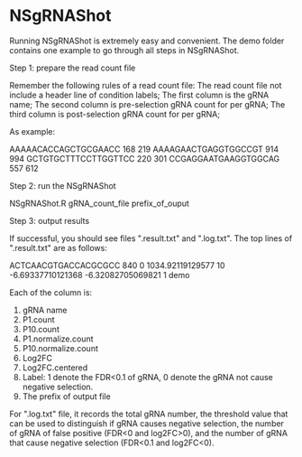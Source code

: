 # NSgRNAShot

Running NSgRNAShot is extremely easy and convenient. The demo folder contains one example to go through all steps in NSgRNAShot.

Step 1: prepare the read count file

Remember the following rules of a read count file:
The read count file not include a header line of condition labels;
The first column is the gRNA name;
The second column is pre-selection gRNA count for per gRNA;
The third column is post-selection gRNA count for per gRNA;

As example:

AAAAACACCAGCTGCGAACC	168	219
AAAAGAACTGAGGTGGCCGT	914	994
GCTGTGCTTTCCTTGGTTCC	220	301
CCGAGGAATGAAGGTGGCAG	557	612

Step 2: run the NSgRNAShot

NSgRNAShot.R gRNA_count_file prefix_of_ouput

Step 3: output results

If successful, you should see files ".result.txt" and ".log.txt". The top lines of ".result.txt" are as follows:

ACTCAACGTGACCACGCGCC	840	0	1034.92119129577	10	-6.69337710121368	-6.32082705069821	1 demo

Each of the column is:
1. gRNA name
2. P1.count
2. P10.count
3. P1.normalize.count	
4. P10.normalize.count
6. Log2FC
7. Log2FC.centered
8. Label: 1 denote the FDR<0.1 of gRNA, 0 denote the gRNA not cause negative selection.
9. The prefix of output file

For ".log.txt" file, it records the total gRNA number, the threshold value that can be used to distinguish if gRNA causes negative selection, 
the number of gRNA of false positive (FDR<0 and log2FC>0), and the number of gRNA that cause negative selection (FDR<0.1 and log2FC<0).
